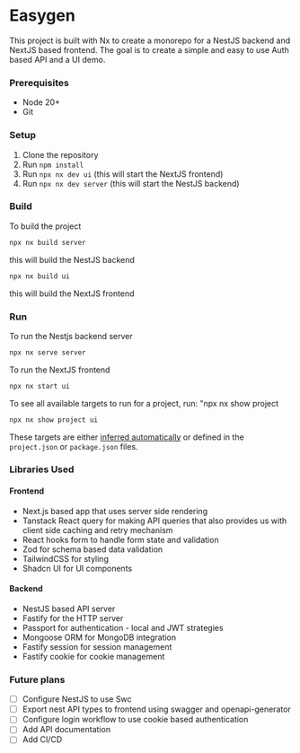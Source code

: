 # Easygen

This project is built with Nx to create a monorepo for a NestJS backend and NextJS based frontend.
The goal is to create a simple and easy to use Auth based API and a UI demo.

### Prerequisites

- Node 20+
- Git

### Setup

1. Clone the repository
2. Run `npm install`
3. Run `npx nx dev ui` (this will start the NextJS frontend)
4. Run `npx nx dev server` (this will start the NestJS backend)

### Build

To build the project

```sh
npx nx build server
```

this will build the NestJS backend

```sh
npx nx build ui
```

this will build the NextJS frontend

### Run

To run the Nestjs backend server

```sh
npx nx serve server
```

To run the NextJS frontend

```sh
npx nx start ui
```

To see all available targets to run for a project, run:
"npx nx show project <app-name>

```sh
npx nx show project ui
```

These targets are either [inferred automatically](https://nx.dev/concepts/inferred-tasks?utm_source=nx_project&utm_medium=readme&utm_campaign=nx_projects) or defined in the `project.json` or `package.json` files.

### Libraries Used

#### Frontend

- Next.js based app that uses server side rendering
- Tanstack React query for making API queries that also provides us with client side caching and retry mechanism
- React hooks form to handle form state and validation
- Zod for schema based data validation
- TailwindCSS for styling
- Shadcn UI for UI components

#### Backend

- NestJS based API server
- Fastify for the HTTP server
- Passport for authentication - local and JWT strategies
- Mongoose ORM for MongoDB integration
- Fastify session for session management
- Fastify cookie for cookie management

### Future plans

- [ ] Configure NestJS to use Swc
- [ ] Export nest API types to frontend using swagger and openapi-generator
- [ ] Configure login workflow to use cookie based authentication
- [ ] Add API documentation
- [ ] Add CI/CD

